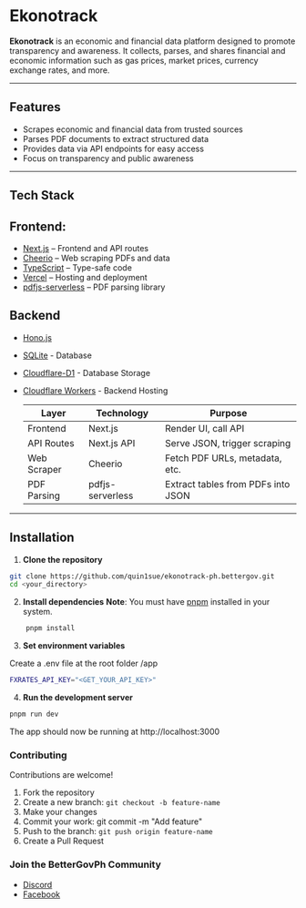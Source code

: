 # Ekonotrack

**Ekonotrack** is an economic and financial data platform designed to promote transparency and awareness. It collects, parses, and shares financial and economic information such as gas prices, market prices, currency exchange rates, and more.

---

## Features

- Scrapes economic and financial data from trusted sources
- Parses PDF documents to extract structured data
- Provides data via API endpoints for easy access
- Focus on transparency and public awareness

---

## Tech Stack

## Frontend:

- [Next.js](https://nextjs.org/) – Frontend and API routes
- [Cheerio](https://cheerio.js.org/) – Web scraping PDFs and data
- [TypeScript](https://www.typescriptlang.org/) – Type-safe code
- [Vercel](https://vercel.com/) – Hosting and deployment
- [pdfjs-serverless](https://www.npmjs.com/package/pdfjs-serverless/v/0.5.0) – PDF parsing library

## Backend

- [Hono.js](https://hono.dev/)
- [SQLite](https://sqlite.org/) - Database
- [Cloudflare-D1](https://developers.cloudflare.com/d1/) - Database Storage
- [Cloudflare Workers](https://workers.cloudflare.com/) - Backend Hosting

  | Layer       | Technology       | Purpose                            |
  | ----------- | ---------------- | ---------------------------------- |
  | Frontend    | Next.js          | Render UI, call API                |
  | API Routes  | Next.js API      | Serve JSON, trigger scraping       |
  | Web Scraper | Cheerio          | Fetch PDF URLs, metadata, etc.     |
  | PDF Parsing | pdfjs-serverless | Extract tables from PDFs into JSON |

---

## Installation

1. **Clone the repository**

```bash
git clone https://github.com/quin1sue/ekonotrack-ph.bettergov.git
cd <your_directory>
```

2. **Install dependencies**
   **Note**: You must have [pnpm](https://pnpm.io/installation) installed in your system.

```bash
    pnpm install
```

3. **Set environment variables**

Create a .env file at the root folder /app

```bash
FXRATES_API_KEY="<GET_YOUR_API_KEY>"
```

4. **Run the development server**

```bash
pnpm run dev
```

The app should now be running at http://localhost:3000

### Contributing

Contributions are welcome!

1. Fork the repository
2. Create a new branch: `git checkout -b feature-name`
3. Make your changes
4. Commit your work: git commit -m "Add feature"
5. Push to the branch: `git push origin feature-name`
6. Create a Pull Request

### Join the BetterGovPh Community

- [Discord](https://discord.gg/RpYZyCupuj)
- [Facebook](https://www.facebook.com/bettergovph)
